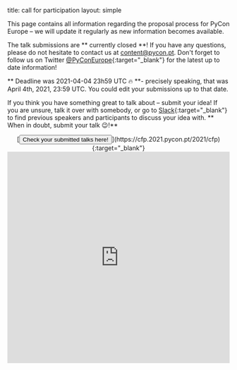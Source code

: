 title: call for participation
layout: simple

This page contains all information regarding the proposal process for PyCon Europe – we will update it regularly as new information becomes available.

The talk submissions are ** currently closed **! If you have any questions, please do not hesitate to contact us at [content@pycon.pt](mailto:content@pycon.pt). Don't forget to follow us on Twitter [@PyConEurope](https://twitter.com/pyconeurope){:target="_blank"} for the latest up to date information!

** Deadline was 2021-04-04 23h59 UTC 🔥 **- precisely speaking, that was April 4th, 2021, 23:59 UTC. You could edit your submissions up to that date.

If you think you have something great to talk about – submit your idea! If you are unsure, talk it over with somebody, or go to [Slack](https://t.co/x6X7ylIq3k){:target="_blank"} to find previous speakers and participants to discuss your idea with. ** When in doubt, submit your talk 😉!**

<center>[<button class="btn">Check your submitted talks here!</button>](https://cfp.2021.pycon.pt/2021/cfp){:target="_blank"}</center>

<iframe width="100%" height="480" src="https://www.youtube.com/embed/4rsL974kwsE" frameborder="0" allow="accelerometer; autoplay; clipboard-write; encrypted-media; gyroscope; picture-in-picture" allowfullscreen></iframe>
